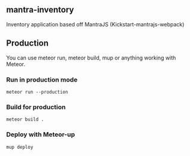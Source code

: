 ## mantra-inventory

Inventory application based off MantraJS (Kickstart-mantrajs-webpack)

## Production
You can use meteor run, meteor build, mup or anything working with Meteor.

### Run in production mode
`meteor run --production`

### Build for production
`meteor build .`

### Deploy with Meteor-up
`mup deploy`
